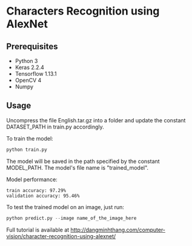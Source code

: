 # Characters Recognition using AlexNet

## Prerequisites

<ul>
<li>Python 3</li>
<li>Keras 2.2.4</li>
<li>Tensorflow 1.13.1</li>
<li>OpenCV 4</li>
<li>Numpy</li>
</ul>

## Usage

Uncompress the file English.tar.gz into a folder and update the constant DATASET_PATH in train.py accordingly.

To train the model:

```Python
python train.py
```

The model will be saved in the path specified by the constant MODEL_PATH. The model's file name is "trained_model".

Model performance:

```
train accuracy: 97.29%
validation accuracy: 95.46%
```

To test the trained model on an image, just run:

```python
python predict.py --image name_of_the_image_here
```

Full tutorial is available at http://dangminhthang.com/computer-vision/character-recognition-using-alexnet/
